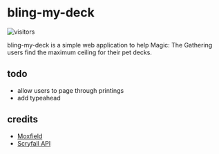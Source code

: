 # bling-my-deck

![visitors](https://img.shields.io/endpoint?url=https://vu-mi.com/api/v1/views?id=jcserv/bling-my-deck)

bling-my-deck is a simple web application to help Magic: The Gathering users find the maximum ceiling
for their pet decks.

## todo

- allow users to page through printings
- add typeahead

## credits

- [Moxfield](https://www.moxfield.com/)
- [Scryfall API](https://scryfall.com/)
